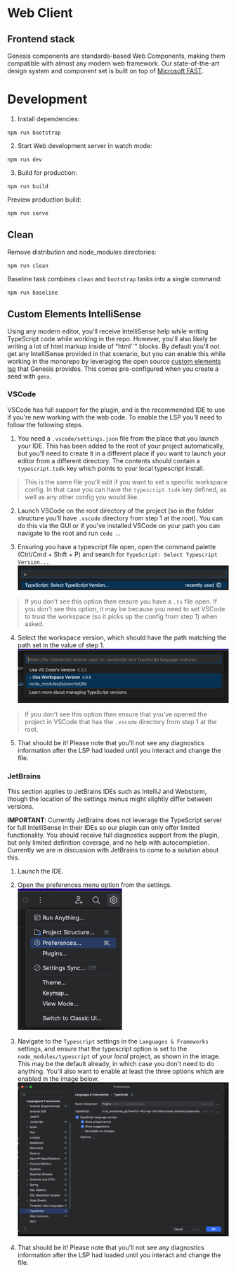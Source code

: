 # Web Client

## Frontend stack

Genesis components are standards-based Web Components, making them compatible with almost any modern web framework.
Our state-of-the-art design system and component set is built on top of
[Microsoft FAST](https://www.fast.design/docs/introduction/).

# Development

1. Install dependencies:

```shell
npm run bootstrap
```

2. Start Web development server in watch mode:

```shell
npm run dev
```

3. Build for production:

```shell
npm run build
```

Preview production build:

```shell
npm run serve
```

## Clean

Remove distribution and node_modules directories:

```shell
npm run clean
```

Baseline task combines `clean` and `bootstrap` tasks into a single command:

```shell
npm run baseline
```

## Custom Elements IntelliSense

Using any modern editor, you'll receive IntelliSense help while writing TypeScript code while working in the repo. However, you'll also likely be writing a lot of html markup inside of "html\`\`" blocks.
By default you'll not get any IntelliSense provided in that scenario, but you can enable this while working in the monorepo by leveraging the open source [custom elements lsp](https://www.npmjs.com/package/@genesiscommunitysuccess/custom-elements-lsp) that Genesis provides. This comes pre-configured when you create a seed with `genx`.

### VSCode

VSCode has full support for the plugin, and is the recommended IDE to use if you're new working with the web code. To enable the LSP you'll need to follow the following steps.

1. You need a `.vscode/settings.json` file from the place that you launch your IDE. This has been added to the root of your project automatically, but you'll need to create it in a different place if you want to launch your editor from a different directory. The contents should contain a `typescript.tsdk` key which points to your local typescript install.
> This is the same file you'll edit if you want to set a specific workspace config. In that case you can have the `typescript.tsdk` key defined, as well as any other config you would like.

2. Launch VSCode on the root directory of the project (so in the folder structure you'll have `.vscode` directory from step 1 at the root). You can do this via the GUI or if you've installed VSCode on your path you can navigate to the root and run `code .`.

3. Ensuring you have a typescript file open, open the command palette (Ctrl/Cmd + Shift + P) and search for `TypeScript: Select Typescript Version...`
![](docs/images/lsp_vscode_one.png)
> If you don't see this option then ensure you have a `.ts` file open.
> If you don't see this option, it may be because you need to set VSCode to trust the workspace (so it picks up the config from step 1) when asked.

4. Select the workspace version, which should have the path matching the path set in the value of step 1.
![](docs/images/lsp_vscode_two.png)
> If you don't see this option then ensure that you've opened the project in VSCode that has the `.vscode` directory from step 1 at the root.

5. That should be it! Please note that you'll not see any diagnostics information after the LSP had loaded until you interact and change the file.

### JetBrains

This section applies to JetBrains IDEs such as IntelliJ and Webstorm, though the location of the settings menus might slightly differ between versions.

**IMPORTANT**: Currently JetBrains does not leverage the TypeScript server for full IntelliSense in their IDEs so our plugin can only offer limited functionality. You should receive full diagnostics support from the plugin, but only limited definition coverage, and no help with autocompletion. Currently we are in discussion with JetBrains to come to a solution about this.

1. Launch the IDE.

2. Open the preferences menu option from the settings.
![](docs/images/lsp_jetbrains_one.png)

3. Navigate to the `Typescript` settings in the `Languages & Frameworks` settings, and ensure that the typescript option is set to the `node_modules/typescript` of your _local_ project, as shown in the image. This may be the default already, in which case you don't need to do anything. You'll also want to enable at least the three options which are enabled in the image below.
![](docs/images/lsp_jetbrains_two.png)

4. That should be it! Please note that you'll not see any diagnostics information after the LSP had loaded until you interact and change the file.
